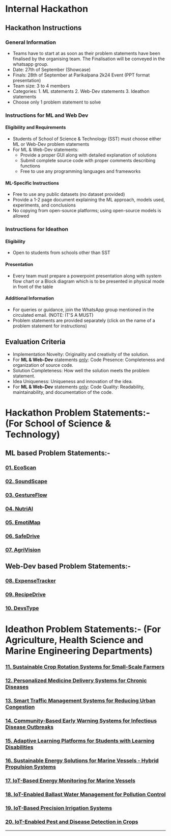 # Internal Hackathon

## Hackathon Instructions
### General Information
- Teams have to start at as soon as their problem statements have been finalised by the organising team. The Finalisation will be conveyed in the whatsapp group.
- Date: 27th of September (Showcase)
- Finals: 28th of September at Parikalpana 2k24 Event (PPT format presentation)
- Team size: 3 to 4 members
- Categories: 1. ML statements   2. Web-Dev statements   3. Ideathon statements
- Choose only 1 problem statement to solve


### Instructions for ML and Web Dev
#### Eligibility and Requirements
- Students of School of Science & Technology (SST) must choose either ML or Web-Dev problem statements
- For ML & Web-Dev statements:
  - Provide a proper GUI along with detailed explanation of solutions
  - Submit complete source code with proper comments describing functions
  - Free to use any programming languages and frameworks
    
#### ML-Specific Instructions
  - Free to use any public datasets (no dataset provided)
  - Provide a 1-2 page document explaining the ML approach, models used, experiments, and conclusions
  - No copying from open-source platforms; using open-source models is allowed

### Instructions for Ideathon
#### Eligibility
- Open to students from schools other than SST

#### Presentation
- Every team must prepare a powerpoint presentation along with system flow chart or a Block diagram which is to be presented in physical mode in front of the table 

#### Additional Information
- For queries or guidance, join the WhatsApp group mentioned in the circulated email. (NOTE: IT'S A MUST)
- Problem statements are provided separately (click on the name of a problem statement for instructions)

## Evaluation Criteria

- Implementation Novelty: Originality and creativity of the solution.
- For **ML & Web-Dev** statements <ins>only</ins>: Code Presence: Completeness and organization of source code.
- Solution Completeness: How well the solution meets the problem statement.
- Idea Uniqueness: Uniqueness and innovation of the idea.
- For **ML & Web-Dev** statements <ins>only</ins>: Code Quality: Readability, maintainability, and documentation of the code.

# Hackathon Problem Statements:- (For School of Science & Technology)

## ML based Problem Statements:-

### [01. EcoScan](./01EcoScan/README.md)

### [02. SoundScape](./02SoundScape/README.md)

### [03. GestureFlow](./03GestureFlow/README.md)

### [04. NutriAI](./04NutriAI/README.md)

### [05. EmotiMap](./05EmotiMap/README.md)

### [06. SafeDrive](./06SafeDrive/README.md)

### [07. AgriVision](./07AgriVision/README.md)

## Web-Dev based Problem Statements:-

### [08. ExpenseTracker](./08ExpenseTracker/README.md)

### [09. RecipeDrive](./09RecipeDrive/README.md)

### [10. DevsType](./10DevsType/README.md)

# Ideathon Problem Statements:- (For Agriculture, Health Science and Marine Engineering Departments) 

### [11. Sustainable Crop Rotation Systems for Small-Scale Farmers](./11Agri_SustainableCropRotations/README.md)

### [12. Personalized Medicine Delivery Systems for Chronic Diseases](./12Pharmacy_PersonalizedMedicineDeliverySystem/README.md)

### [13. Smart Traffic Management Systems for Reducing Urban Congestion](./13_Transport_Traffic_System/README.md)

### [14. Community-Based Early Warning Systems for Infectious Disease Outbreaks](./14_Public_Health_Warning_Systems/README.md)

### [15. Adaptive Learning Platforms for Students with Learning Disabilities](./15_Education_Tech_Learning_Platform_Disabilities/README.md)

### [16. Sustainable Energy Solutions for Marine Vessels - Hybrid Propulsion Systems](./16_Hybrid_Propulsion_Systems/README.md)

### [17. IoT-Based Energy Monitoring for Marine Vessels](./17_IoT_Based_Energy_Monitoring_for_Marine_Vessels/README.md)

### [18. IoT-Enabled Ballast Water Management for Pollution Control](./18_Ballast_Water_Management/README.md)

### [19. IoT-Based Precision Irrigation Systems](./19_Precision_Irrigation_Systems/README.md)

### [20. IoT-Enabled Pest and Disease Detection in Crops](./20_Pest_and_Disease_Detection_in_Crops/README.md)

---

